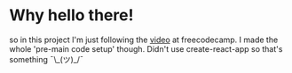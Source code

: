 # Why hello there!

so in this project I'm just following the [video](https://www.youtube.com/watch?v=ZGOaCxX8HIU) at freecodecamp. I made the whole 'pre-main code setup' though.
Didn't use create-react-app so that's something ¯\\\_(ツ)_/¯


